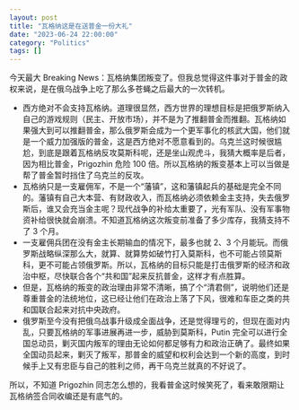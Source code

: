```yaml
---
layout: post
title: "瓦格纳这是在送普金一份大礼"
date: "2023-06-24 22:00:00"
category: "Politics"
tags: []
---
```


今天最大 Breaking News：瓦格纳集团叛变了。但我总觉得这件事对于普金的政权来说，是在俄乌战争上吃了那么多苍蝇之后最大的一次转机。

* 西方绝对不会支持瓦格纳。道理很显然，西方世界的理想目标是把俄罗斯纳入自己的游戏规则（民主、开放市场），并不是为了推翻普金而推翻。瓦格纳如果强大到可以推翻普金，那么俄罗斯会成为一个更军事化的核武大国，他们就是一个威力加强版的普金，这是西方绝对不愿意看到的。乌克兰这时候很尴尬，到底是跟着瓦格纳反攻莫斯科呢，还是坐山观虎斗，我猜大概率是后者，因为相比普金，Prigozhin 危险 100 倍。所以瓦格纳的叛变基本上可以当做是帮了普金暂时挡住了乌克兰的反攻。
* 瓦格纳只是一支雇佣军，不是一个“藩镇”，这和藩镇起兵的基础是完全不同的。藩镇有自己大本营、有财政收入，而瓦格纳必须依赖金主支持，失去俄罗斯后，谁又会充当金主呢？现代战争的补给太重要了，光有军队、没有军事物资补给很快就会崩溃。不知道瓦格纳这次叛变前准备了多少库存，我猜支持不了 3 个月。
* 一支雇佣兵团在没有金主长期输血的情况下，最多也就 2、3 个月能玩。而俄罗斯战略纵深那么大，就算、就算势如破竹打入莫斯科，也不可能占领莫斯科，更不可能占领俄罗斯。所以，瓦格纳的目标只能是打击俄罗斯的经济和政治中枢，尽快联合各个“共和国”起来反抗普金，这样才有点胜算。
* 但是，瓦格纳的叛变的政治理由非常不清晰，搞了个“清君侧”，说明他们还是尊重普金的法统地位，这已经让他们在政治上落了下风，很难和车臣之类的共和国联合起来对抗中央政府。
* 俄罗斯至今没有把俄乌战事升级成全面战争，还是觉得理亏的，但现在面对内乱，只要瓦格纳的军事进展再进一步，威胁到莫斯科，Putin 完全可以进行全国总动员，剿灭国内叛军的理由无论如何都足够有力和政治正确了。最终如果全国动员起来，剿灭了叛军，那普金的威望和权利会达到一个新的高度，到时候手上又有忠臣与自己的胜利之师，再干乌克兰就真的不好说了。

所以，不知道 Prigozhin 同志怎么想的，我看普金这时候笑死了，看来敢限期让瓦格纳签合同收编还是有底气的。

